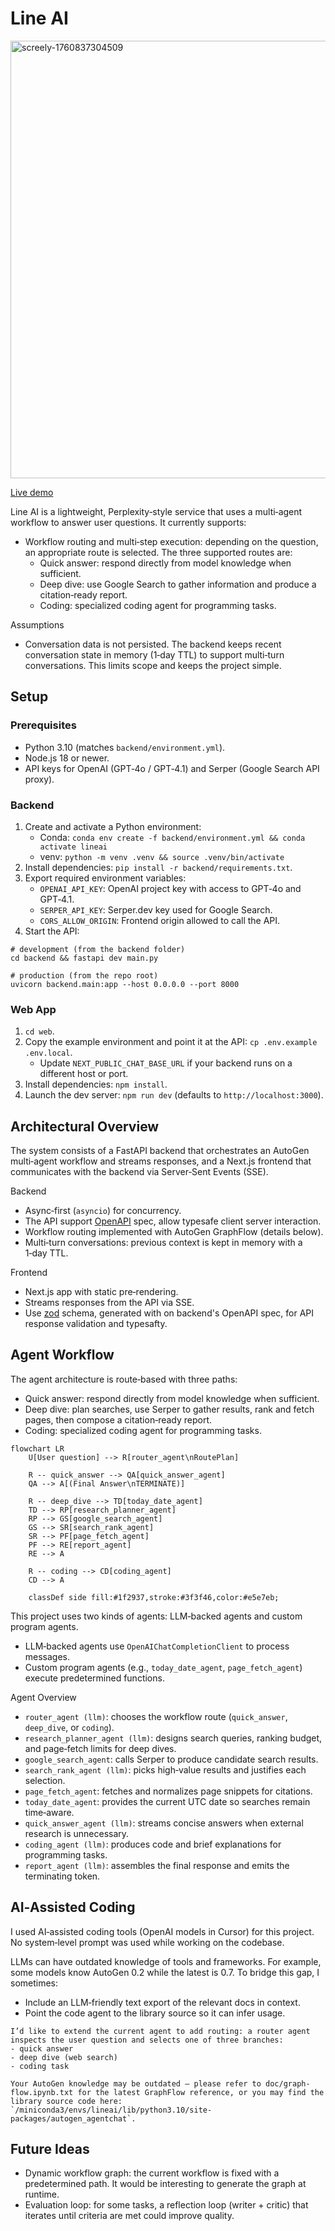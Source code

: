 # Line AI

<img width="700" alt="screely-1760837304509" src="https://github.com/user-attachments/assets/ab0b2a6f-f5ef-4354-9155-963f9f49a764" />


[Live demo](https://line-ai.up.railway.app)

Line AI is a lightweight, Perplexity‑style service that uses a multi‑agent workflow to answer user questions. It currently supports:

- Workflow routing and multi‑step execution: depending on the question, an appropriate route is selected. The three supported routes are:
  - Quick answer: respond directly from model knowledge when sufficient.
  - Deep dive: use Google Search to gather information and produce a citation‑ready report.
  - Coding: specialized coding agent for programming tasks.

Assumptions

- Conversation data is not persisted. The backend keeps recent conversation state in memory (1‑day TTL) to support multi‑turn conversations. This limits scope and keeps the project simple.

## Setup

### Prerequisites

- Python 3.10 (matches `backend/environment.yml`).
- Node.js 18 or newer.
- API keys for OpenAI (GPT‑4o / GPT‑4.1) and Serper (Google Search API proxy).

### Backend

1. Create and activate a Python environment:
   - Conda: `conda env create -f backend/environment.yml && conda activate lineai`
   - venv: `python -m venv .venv && source .venv/bin/activate`
2. Install dependencies: `pip install -r backend/requirements.txt`.
3. Export required environment variables:
   - `OPENAI_API_KEY`: OpenAI project key with access to GPT‑4o and GPT‑4.1.
   - `SERPER_API_KEY`: Serper.dev key used for Google Search.
   - `CORS_ALLOW_ORIGIN`: Frontend origin allowed to call the API.
4. Start the API:

```
# development (from the backend folder)
cd backend && fastapi dev main.py

# production (from the repo root)
uvicorn backend.main:app --host 0.0.0.0 --port 8000
```

### Web App

1. `cd web`.
2. Copy the example environment and point it at the API: `cp .env.example .env.local`.
   - Update `NEXT_PUBLIC_CHAT_BASE_URL` if your backend runs on a different host or port.
3. Install dependencies: `npm install`.
4. Launch the dev server: `npm run dev` (defaults to `http://localhost:3000`).

## Architectural Overview

The system consists of a FastAPI backend that orchestrates an AutoGen multi‑agent workflow and streams responses, and a Next.js frontend that communicates with the backend via Server‑Sent Events (SSE).

Backend

- Async‑first (`asyncio`) for concurrency.
- The API support [OpenAPI](https://www.openapis.org/) spec, allow typesafe client server interaction.
- Workflow routing implemented with AutoGen GraphFlow (details below).
- Multi‑turn conversations: previous context is kept in memory with a 1‑day TTL.

Frontend

- Next.js app with static pre‑rendering.
- Streams responses from the API via SSE.
- Use [zod](https://zod.dev/) schema, generated with on backend's OpenAPI spec, for API response validation and typesafty.

## Agent Workflow

The agent architecture is route‑based with three paths:

- Quick answer: respond directly from model knowledge when sufficient.
- Deep dive: plan searches, use Serper to gather results, rank and fetch pages, then compose a citation‑ready report.
- Coding: specialized coding agent for programming tasks.

```mermaid
flowchart LR
    U[User question] --> R[router_agent\nRoutePlan]

    R -- quick_answer --> QA[quick_answer_agent]
    QA --> A[(Final Answer\nTERMINATE)]

    R -- deep_dive --> TD[today_date_agent]
    TD --> RP[research_planner_agent]
    RP --> GS[google_search_agent]
    GS --> SR[search_rank_agent]
    SR --> PF[page_fetch_agent]
    PF --> RE[report_agent]
    RE --> A

    R -- coding --> CD[coding_agent]
    CD --> A

    classDef side fill:#1f2937,stroke:#3f3f46,color:#e5e7eb;
```

This project uses two kinds of agents: LLM‑backed agents and custom program agents.

- LLM‑backed agents use `OpenAIChatCompletionClient` to process messages.
- Custom program agents (e.g., `today_date_agent`, `page_fetch_agent`) execute predetermined functions.

Agent Overview

- `router_agent (llm)`: chooses the workflow route (`quick_answer`, `deep_dive`, or `coding`).
- `research_planner_agent (llm)`: designs search queries, ranking budget, and page‑fetch limits for deep dives.
- `google_search_agent`: calls Serper to produce candidate search results.
- `search_rank_agent (llm)`: picks high‑value results and justifies each selection.
- `page_fetch_agent`: fetches and normalizes page snippets for citations.
- `today_date_agent`: provides the current UTC date so searches remain time‑aware.
- `quick_answer_agent (llm)`: streams concise answers when external research is unnecessary.
- `coding_agent (llm)`: produces code and brief explanations for programming tasks.
- `report_agent (llm)`: assembles the final response and emits the terminating token.

## AI‑Assisted Coding

I used AI‑assisted coding tools (OpenAI models in Cursor) for this project. No system‑level prompt was used while working on the codebase.

LLMs can have outdated knowledge of tools and frameworks. For example, some models know AutoGen 0.2 while the latest is 0.7. To bridge this gap, I sometimes:

- Include an LLM‑friendly text export of the relevant docs in context.
- Point the code agent to the library source so it can infer usage.

```
I’d like to extend the current agent to add routing: a router agent inspects the user question and selects one of three branches:
- quick answer
- deep dive (web search)
- coding task

Your AutoGen knowledge may be outdated — please refer to doc/graph-flow.ipynb.txt for the latest GraphFlow reference, or you may find the library source code here: `/miniconda3/envs/lineai/lib/python3.10/site-packages/autogen_agentchat`.
```

## Future Ideas

- Dynamic workflow graph: the current workflow is fixed with a predetermined path. It would be interesting to generate the graph at runtime.
- Evaluation loop: for some tasks, a reflection loop (writer + critic) that iterates until criteria are met could improve quality.
